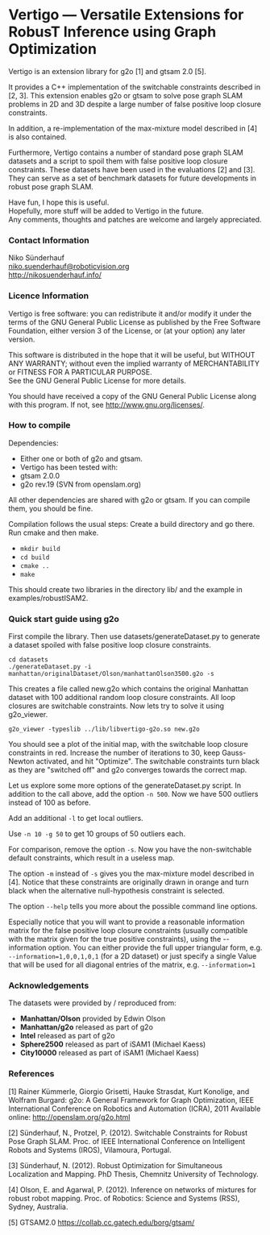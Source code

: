 # Vertigo — Versatile Extensions for RobusT Inference using Graph Optimization


Vertigo is an extension library for g2o [1] and gtsam 2.0 [5].

It provides a C++ implementation of the switchable constraints described in
[2, 3]. This extension enables g2o or gtsam to solve pose graph SLAM problems
in 2D and 3D despite a large number of false positive loop closure constraints.
	
In addition, a re-implementation of the max-mixture model described in [4]
is also contained.

Furthermore, Vertigo contains a number of standard pose graph SLAM datasets 
and a script to spoil them with false positive loop closure constraints.
These datasets have been used in the evaluations [2] and [3]. They can serve
as a set of benchmark datasets for future developments in robust pose graph SLAM.
	
Have fun, I hope this is useful.   
Hopefully, more stuff will be added to Vertigo in the future.   
Any comments, thoughts and patches are welcome and largely appreciated.


### Contact Information
Niko Sünderhauf  
niko.suenderhauf@roboticvision.org    
<http://nikosuenderhauf.info/>    


### Licence Information
Vertigo is free software: you can redistribute it and/or modify
it under the terms of the GNU General Public License as published by
the Free Software Foundation, either version 3 of the License, or
(at your option) any later version.

This software is distributed in the hope that it will be useful,
but WITHOUT ANY WARRANTY; without even the implied warranty of
MERCHANTABILITY or FITNESS FOR A PARTICULAR PURPOSE.  
See the GNU General Public License for more details.

You should have received a copy of the GNU General Public License
along with this program.  If not, see <http://www.gnu.org/licenses/>.


### How to compile

Dependencies:
-  Either one or both of g2o and gtsam. 
-  Vertigo has been tested with:
-  gtsam 2.0.0
-  g2o rev.19 (SVN from openslam.org)
 

All other dependencies are shared with g2o or gtsam. If you can compile them,
you should be fine.

Compilation follows the usual steps: Create a build directory and go there. 
Run cmake and then make.

-  `mkdir build`
-  `cd build`
-  `cmake ..`
-  `make`

This should create two libraries in the directory lib/ and the example in
examples/robustISAM2.


### Quick start guide using g2o

First compile the library. Then use datasets/generateDataset.py to generate a
dataset spoiled with false positive loop closure constraints. 
 
  `cd datasets`  
  `./generateDataset.py -i manhattan/originalDataset/Olson/manhattanOlson3500.g2o -s`

This creates a file called new.g2o which contains the original Manhattan dataset
with 100 additional random loop closure constraints. All loop closures are
switchable constraints. 
Now lets try to solve it using g2o_viewer.
  
  `g2o_viewer -typeslib ../lib/libvertigo-g2o.so new.g2o`

You should see a plot of the initial map, with the switchable loop closure
constraints in red. Increase the number of iterations to 30, keep Gauss-Newton
activated, and hit "Optimize".
The switchable constraints turn black as they are "switched off" and g2o
converges towards the correct map.


Let us explore some more options of the generateDataset.py script.
In addition to the call above, add the option `-n 500`. Now we have 500 outliers
instead of 100 as before. 

Add an additional `-l` to get local outliers.

Use `-n 10 -g 50` to get 10 groups of 50 outliers each.

For comparison, remove the option `-s`. Now you have the non-switchable default
constraints, which result in a useless map. 

The option `-m` instead of `-s` gives you the max-mixture model described in [4].
Notice that these constraints are originally drawn in orange and turn black when
the alternative null-hypothesis constraint is selected.


The option `--help` tells you more about the possible command line options. 

Especially notice that you will want to provide a reasonable information matrix
for the false positive loop closure constraints (usually compatible with the
matrix given for the true positive constraints), using the --information option.
You can either provide the full upper triangular form, e.g.
`--information=1,0,0,1,0,1` (for a 2D dataset) or just specify a single Value that
will be used for all diagonal entries of the matrix, e.g. `--information=1`



### Acknowledgements

The datasets were provided by / reproduced from:
- **Manhattan/Olson**   provided by Edwin Olson
- **Manhattan/g2o**     released as part of g2o
- **Intel**             released as part of g2o
- **Sphere2500**        released as part of iSAM1 (Michael Kaess)
- **City10000**         released as part of iSAM1 (Michael Kaess)



### References

[1] Rainer Kümmerle, Giorgio Grisetti, Hauke Strasdat, Kurt Konolige, and
    Wolfram Burgard: g2o: A General Framework for Graph Optimization, IEEE
    International Conference on Robotics and Automation (ICRA), 2011 
    Available online: http://openslam.org/g2o.html  

[2] Sünderhauf, N., Protzel, P. (2012). Switchable Constraints for Robust Pose
    Graph SLAM. Proc. of IEEE International Conference on Intelligent Robots and
    Systems (IROS), Vilamoura, Portugal.    

[3] Sünderhauf, N. (2012). Robust Optimization for Simultaneous Localization and
    Mapping. PhD Thesis, Chemnitz University of Technology.   

[4] Olson, E. and Agarwal, P. (2012). Inference on networks of mixtures for
    robust robot mapping. Proc. of Robotics: Science and Systems (RSS), Sydney,
    Australia.  

[5] GTSAM2.0 https://collab.cc.gatech.edu/borg/gtsam/  



